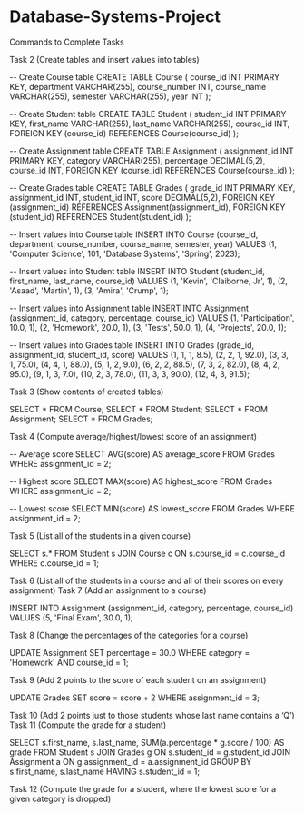 # Database-Systems-Project

Commands to Complete Tasks

Task 2 (Create tables and insert values into tables)

-- Create Course table
CREATE TABLE Course (
  course_id INT PRIMARY KEY,
  department VARCHAR(255),
  course_number INT,
  course_name VARCHAR(255),
  semester VARCHAR(255),
  year INT
);

-- Create Student table
CREATE TABLE Student (
  student_id INT PRIMARY KEY,
  first_name VARCHAR(255),
  last_name VARCHAR(255),
  course_id INT,
  FOREIGN KEY (course_id) REFERENCES Course(course_id)
);

-- Create Assignment table
CREATE TABLE Assignment (
  assignment_id INT PRIMARY KEY,
  category VARCHAR(255),
  percentage DECIMAL(5,2),
  course_id INT,
  FOREIGN KEY (course_id) REFERENCES Course(course_id)
);

-- Create Grades table
CREATE TABLE Grades (
  grade_id INT PRIMARY KEY,
  assignment_id INT,
  student_id INT,
  score DECIMAL(5,2),
  FOREIGN KEY (assignment_id) REFERENCES Assignment(assignment_id),
  FOREIGN KEY (student_id) REFERENCES Student(student_id)
);

-- Insert values into Course table
INSERT INTO Course (course_id, department, course_number, course_name, semester, year)
VALUES (1, 'Computer Science', 101, 'Database Systems', 'Spring', 2023);

-- Insert values into Student table
INSERT INTO Student (student_id, first_name, last_name, course_id)
VALUES (1, 'Kevin', 'Claiborne, Jr', 1),
       (2, 'Asaad', 'Martin', 1),
       (3, 'Amira', 'Crump', 1);

-- Insert values into Assignment table
INSERT INTO Assignment (assignment_id, category, percentage, course_id)
VALUES (1, 'Participation', 10.0, 1),
       (2, 'Homework', 20.0, 1),
       (3, 'Tests', 50.0, 1),
       (4, 'Projects', 20.0, 1);

-- Insert values into Grades table
INSERT INTO Grades (grade_id, assignment_id, student_id, score)
VALUES (1, 1, 1, 8.5),
       (2, 2, 1, 92.0),
       (3, 3, 1, 75.0),
       (4, 4, 1, 88.0),
       (5, 1, 2, 9.0),
       (6, 2, 2, 88.5),
       (7, 3, 2, 82.0),
       (8, 4, 2, 95.0),
       (9, 1, 3, 7.0),
       (10, 2, 3, 78.0),
       (11, 3, 3, 90.0),
       (12, 4, 3, 91.5);
       
       
       
Task 3 (Show contents of created tables)

SELECT * FROM Course;
SELECT * FROM Student;
SELECT * FROM Assignment;
SELECT * FROM Grades;



Task 4 (Compute average/highest/lowest score of an assignment)

-- Average score
SELECT AVG(score) AS average_score
FROM Grades
WHERE assignment_id = 2;

-- Highest score
SELECT MAX(score) AS highest_score
FROM Grades
WHERE assignment_id = 2;

-- Lowest score
SELECT MIN(score) AS lowest_score
FROM Grades
WHERE assignment_id = 2;



Task 5 (List all of the students in a given course)

SELECT s.* FROM Student s
JOIN Course c ON s.course_id = c.course_id
WHERE c.course_id = 1;



Task 6 (List all of the students in a course and all of their scores on every assignment)
Task 7 (Add an assignment to a course)

INSERT INTO Assignment (assignment_id, category, percentage, course_id)
VALUES (5, 'Final Exam', 30.0, 1);



Task 8 (Change the percentages of the categories for a course)

UPDATE Assignment
SET percentage = 30.0
WHERE category = 'Homework' AND course_id = 1;



Task 9 (Add 2 points to the score of each student on an assignment)

UPDATE Grades
SET score = score + 2
WHERE assignment_id = 3;



Task 10 (Add 2 points just to those students whose last name contains a ‘Q’)
Task 11 (Compute the grade for a student)

SELECT s.first_name, s.last_name, SUM(a.percentage * g.score / 100) AS grade
FROM Student s
JOIN Grades g ON s.student_id = g.student_id
JOIN Assignment a ON g.assignment_id = a.assignment_id
GROUP BY s.first_name, s.last_name
HAVING s.student_id = 1;


Task 12 (Compute the grade for a student, where the lowest score for a given category is dropped)


